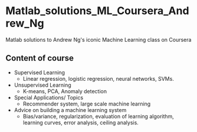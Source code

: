 # Matlab_solutions_ML_Coursera_Andrew_Ng
Matlab solutions to Andrew Ng's iconic Machine Learning class on Coursera
## Content of course

* Supervised Learning
  * Linear regression, logistic regression, neural networks, SVMs.
* Unsupervised Learning
  * K-means, PCA, Anomaly detection
* Special Applications/ Topics
  * Recommender system, large scale machine learning
* Advice on building a machine learning system
  * Bias/variance, regularization, evaluation of learning algorithm, learning curves, error analysis, ceiling analysis.
